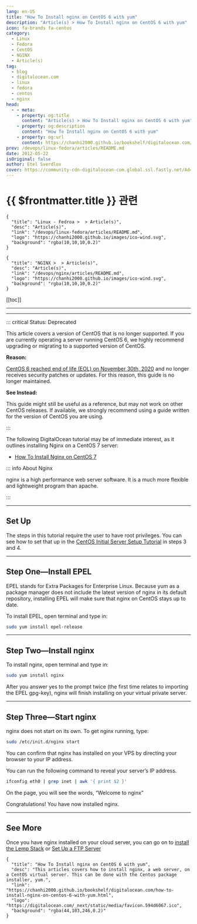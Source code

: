 ```yaml
---
lang: en-US
title: "How To Install nginx on CentOS 6 with yum"
description: "Article(s) > How To Install nginx on CentOS 6 with yum"
icon: fa-brands fa-centos
category: 
  - Linux
  - Fedora
  - CentOS
  - NGINX
  - Article(s)
tag:
  - blog
  - digitalocean.com
  - linux
  - fedora
  - centos
  - nginx
head:
  - - meta:
    - property: og:title
      content: "Article(s) > How To Install nginx on CentOS 6 with yum"
    - property: og:description
      content: "How To Install nginx on CentOS 6 with yum"
    - property: og:url
      content: https://chanhi2000.github.io/bookshelf/digitalocean.com/how-to-install-nginx-on-centos-6-with-yum.html
prev: /devops/linux-fedora/articles/README.md
date: 2012-05-22
isOriginal: false
author: Etel Sverdlov
cover: https://community-cdn-digitalocean-com.global.ssl.fastly.net/Ad4WRH3PXeWsdTApnbe1v4vB
---
```


# {{ $frontmatter.title }} 관련

```component VPCard
{
  "title": "Linux - Fedroa >  > Article(s)",
  "desc": "Article(s)",
  "link": "/devops/linux-fedora/articles/README.md",
  "logo": "https://chanhi2000.github.io/images/ico-wind.svg",
  "background": "rgba(10,10,10,0.2)"
}
```

```component VPCard
{
  "title": "NGINX >  > Article(s)",
  "desc": "Article(s)",
  "link": "/devops/nginx/articles/README.md",
  "logo": "https://chanhi2000.github.io/images/ico-wind.svg",
  "background": "rgba(10,10,10,0.2)"
}
```

[[toc]]

---

<SiteInfo
  name="How To Install nginx on CentOS 6 with yum"
  desc="This articles covers how to install nginx, a web server, on a CentOS virtual server. This can be done with the Centos package installer, yum. "
  url="https://digitalocean.com/how-to-install-nginx-on-centos-6-with-yum"
  logo="https://digitalocean.com/_next/static/media/favicon.594d6067.ico"
  preview="https://community-cdn-digitalocean-com.global.ssl.fastly.net/Ad4WRH3PXeWsdTApnbe1v4vB"/>

---

::: critical Status: Deprecated

This article covers a version of CentOS that is no longer supported. If you are currently operating a server running CentOS 6, we highly recommend upgrading or migrating to a supported version of CentOS.

**Reason:**

[<FontIcon icon="fa-brands fa-centos"/>CentOS 6 reached end of life (EOL) on November 30th, 2020](https://wiki.centos.org/About/Product) and no longer receives security patches or updates. For this reason, this guide is no longer maintained.

**See Instead:**

This guide might still be useful as a reference, but may not work on other CentOS releases. If available, we strongly recommend using a guide written for the version of CentOS you are using.

:::

The following DigitalOcean tutorial may be of immediate interest, as it outlines installing Nginx on a CentOS 7 server:  

- [How To Install Nginx on CentOS 7](/digitalocean.com/how-to-install-nginx-on-centos-7.md)

::: info About Nginx

nginx is a high performance web server software. It is a much more flexible and lightweight program than apache.

:::

---

## Set Up

The steps in this tutorial require the user to have root privileges. You can see how to set that up in the [CentOS Initial Server Setup Tutorial](/digitalocean.com/initial-server-setup-with-centos-6.md) in steps 3 and 4.

---

## Step One—Install EPEL

EPEL stands for Extra Packages for Enterprise Linux. Because yum as a package manager does not include the latest version of nginx in its default repository, installing EPEL will make sure that nginx on CentOS stays up to date.

To install EPEL, open terminal and type in:

```sh
sudo yum install epel-release
```

---

## Step Two—Install nginx

To install nginx, open terminal and type in:

```sh
sudo yum install nginx
```

After you answer yes to the prompt twice (the first time relates to importing the EPEL gpg-key), nginx will finish installing on your virtual private server.

---

## Step Three—Start nginx

nginx does not start on its own. To get nginx running, type:

```sh
sudo /etc/init.d/nginx start
```

You can confirm that nginx has installed on your VPS by directing your browser to your IP address.

You can run the following command to reveal your server’s IP address.

```sh
ifconfig eth0 | grep inet | awk '{ print $2 }'
```

On the page, you will see the words, “Welcome to nginx”

Congratulations! You have now installed nginx.

---

## See More

Once you have nginx installed on your cloud server, you can go on to [install the Lemp Stack](/digitalocean.com/how-to-install-linux-nginx-mysql-php-lemp-stack-on-centos-6.md) or [Set Up a FTP Server](/digitalocean.com/how-to-set-up-vsftpd-on-centos-6--2.md)

<!-- TODO: add ARTICLE CARD -->
```component VPCard
{
  "title": "How To Install nginx on CentOS 6 with yum",
  "desc": "This articles covers how to install nginx, a web server, on a CentOS virtual server. This can be done with the Centos package installer, yum.",
  "link": "https://chanhi2000.github.io/bookshelf/digitalocean.com/how-to-install-nginx-on-centos-6-with-yum.html",
  "logo": "https://digitalocean.com/_next/static/media/favicon.594d6067.ico",
  "background": "rgba(44,103,246,0.2)"
}
```
